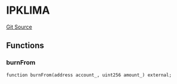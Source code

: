 # IPKLIMA
[Git Source](https://github.com/KlimaDAO/klimadao-solidity/blob/36109e4551048e978d232da5905a9cf6eaf3e3e2/src/protocol/pKLIMA/ExercisepKLIMA.sol)


## Functions
### burnFrom


```solidity
function burnFrom(address account_, uint256 amount_) external;
```

